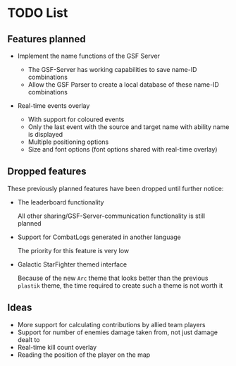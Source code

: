 # TODO List

## Features planned
- Implement the name functions of the GSF Server
  * The GSF-Server has working capabilities to save name-ID combinations
  * Allow the GSF Parser to create a local database of these name-ID combinations
  
- Real-time events overlay
  * With support for coloured events
  * Only the last event with the source and target name with ability name is displayed
  * Multiple positioning options
  * Size and font options (font options shared with real-time overlay)

## Dropped features
These previously planned features have been dropped until further notice:

- The leaderboard functionality
  
  All other sharing/GSF-Server-communication functionality is still planned
  
- Support for CombatLogs generated in another language

  The priority for this feature is very low
  
- Galactic StarFighter themed interface
  
  Because of the new `Arc` theme that looks better than the previous `plastik` theme, the time required 
  to create such a theme is not worth it 
  
## Ideas

- More support for calculating contributions by allied team players
- Support for number of enemies damage taken from, not just damage dealt to
- Real-time kill count overlay
- Reading the position of the player on the map


